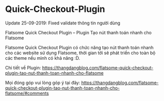 # Quick-Checkout-Plugin

Update 25-09-2019: Fixed validate thông tin người dùng

Flatsome Quick Checkout Plugin – Plugin Tạo nút thanh toán nhanh cho Flatsome

Flatsome Quick Checkout Plugin có chức năng tạo nút thanh toán nhanh cho các website sử dụng Flatsome, thời gian tới sẽ phát triển cho toàn bộ các theme nếu mình có khả năng :D.

Chi tiết về Plugin: https://thangdangblog.com/flatsome-quick-checkout-plugin-tao-nut-thanh-toan-nhanh-cho-flatsome

Mọi đóng góp vui lòng góp ý tại đây: https://thangdangblog.com/flatsome-quick-checkout-plugin-tao-nut-thanh-toan-nhanh-cho-flatsome/#comments
